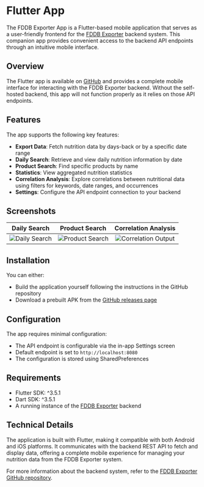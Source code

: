# Flutter App

The FDDB Exporter App is a Flutter-based mobile application that serves as a user-friendly frontend for
the [FDDB Exporter](https://github.com/itobey/fddb-exporter) backend system. This companion app provides convenient
access to the backend API endpoints through an intuitive mobile interface.

## Overview

The Flutter app is available on [GitHub](https://github.com/itobey/fddb-exporter-app) and provides a complete mobile
interface for interacting with the FDDB Exporter backend. Without the self-hosted backend, this app will not function
properly as it relies on those API endpoints.

## Features

The app supports the following key features:

- **Export Data**: Fetch nutrition data by days-back or by a specific date range
- **Daily Search**: Retrieve and view daily nutrition information by date
- **Product Search**: Find specific products by name
- **Statistics**: View aggregated nutrition statistics
- **Correlation Analysis**: Explore correlations between nutritional data using filters for keywords, date ranges, and
  occurrences
- **Settings**: Configure the API endpoint connection to your backend

## Screenshots

|                                                        Daily Search                                                        |                                                         Product Search                                                         |                                                          Correlation Analysis                                                          |
|:--------------------------------------------------------------------------------------------------------------------------:|:------------------------------------------------------------------------------------------------------------------------------:|:--------------------------------------------------------------------------------------------------------------------------------------:|
| ![Daily Search](https://raw.githubusercontent.com/itobey/fddb-exporter-app/refs/heads/master/docs/images/daily-search.jpg) | ![Product Search](https://raw.githubusercontent.com/itobey/fddb-exporter-app/refs/heads/master/docs/images/product-search.jpg) | ![Correlation Output](https://raw.githubusercontent.com/itobey/fddb-exporter-app/refs/heads/master/docs/images/correlation-output.jpg) |

## Installation

You can either:

- Build the application yourself following the instructions in the GitHub repository
- Download a prebuilt APK from the [GitHub releases page](https://github.com/itobey/fddb-exporter-app/releases)

## Configuration

The app requires minimal configuration:

- The API endpoint is configurable via the in-app Settings screen
- Default endpoint is set to `http://localhost:8080`
- The configuration is stored using SharedPreferences

## Requirements

- Flutter SDK: ^3.5.1
- Dart SDK: ^3.5.1
- A running instance of the [FDDB Exporter](https://github.com/itobey/fddb-exporter) backend

## Technical Details

The application is built with Flutter, making it compatible with both Android and iOS platforms. It communicates with
the backend REST API to fetch and display data, offering a complete mobile experience for managing your nutrition data
from the FDDB Exporter system.

For more information about the backend system, refer to
the [FDDB Exporter GitHub repository](https://github.com/itobey/fddb-exporter).